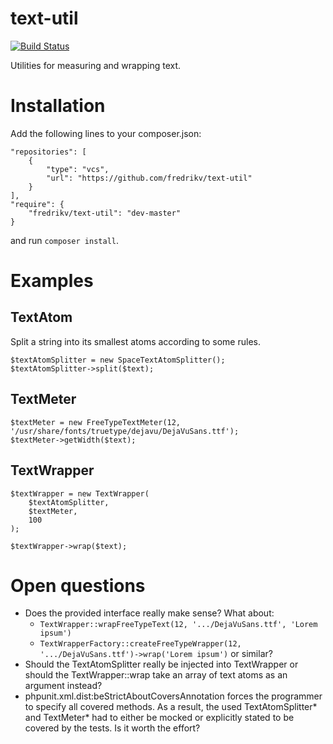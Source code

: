 # text-util
[![Build Status](https://travis-ci.org/fredrikv/text-util.svg?branch=master)](https://travis-ci.org/fredrikv/text-util)

Utilities for measuring and wrapping text.

# Installation
Add the following lines to your composer.json:

    "repositories": [
        {
            "type": "vcs",
            "url": "https://github.com/fredrikv/text-util"
        }
    ],
    "require": {
        "fredrikv/text-util": "dev-master"
    }

and run `composer install`.



# Examples

## TextAtom
Split a string into its smallest atoms according to some rules.

    $textAtomSplitter = new SpaceTextAtomSplitter();
    $textAtomSplitter->split($text);


## TextMeter
    $textMeter = new FreeTypeTextMeter(12, '/usr/share/fonts/truetype/dejavu/DejaVuSans.ttf');
    $textMeter->getWidth($text);


## TextWrapper

    $textWrapper = new TextWrapper(
        $textAtomSplitter,
        $textMeter,
        100
    );

    $textWrapper->wrap($text);



# Open questions
* Does the provided interface really make sense? What about:
    * `TextWrapper::wrapFreeTypeText(12, '.../DejaVuSans.ttf', 'Lorem ipsum')`
    * `TextWrapperFactory::createFreeTypeWrapper(12, '.../DejaVuSans.ttf')->wrap('Lorem ipsum')` or similar?
* Should the TextAtomSplitter really be injected into TextWrapper or should the
  TextWrapper::wrap take an array of text atoms as an argument instead?
* phpunit.xml.dist:beStrictAboutCoversAnnotation forces the programmer to
  specify all covered methods. As a result, the used TextAtomSplitter* and
  TextMeter* had to either be mocked or explicitly stated to be covered by the
  tests. Is it worth the effort?
